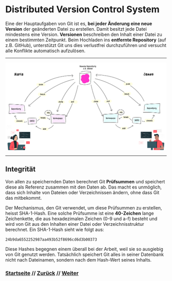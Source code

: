 # Distributed Version Control System

Eine der Hauptaufgaben von Git ist es, **bei jeder Änderung eine neue Version** der geänderten Datei zu erstellen. Damit besitzt jede Datei mindestens eine Version. **Versionen** beschreiben den Inhalt einer Datei zu einem bestimmten Zeitpunkt. Beim Hochladen ins **entfernte Repository** (auf z.B. GitHub), unterstützt Git uns dies verlustfrei durchzuführen und versucht alle Konflikte automatisch aufzulösen. 

---


[![Git-Workflow](./assets/images/git_workflow_repos.png)](./assets/images/git_workflow_repos.png)

---

## Integrität

Von allen zu speichernden Daten berechnet Git **Prüfsummen** und speichert diese als Referenz zusammen mit den Daten ab. Das macht es unmöglich, dass sich Inhalte von Dateien oder Verzeichnissen ändern, ohne dass Git das mitbekommt.

Der Mechanismus, den Git verwendet, um diese Prüfsummen zu erstellen, heisst SHA-1-Hash. Eine solche Prüfsumme ist eine **40-Zeichen** lange Zeichenkette, die aus hexadezimalen Zeichen (0-9 und a-f) besteht und wird von Git aus den Inhalten einer Datei oder Verzeichnisstruktur berechnet. Ein SHA-1-Hash sieht wie folgt aus:

```
24b9da6552252987aa493b52f8696cd6d3b00373
```

Diese Hashes begegnen einem überall bei der Arbeit, weil sie so ausgiebig von Git genutzt werden. Tatsächlich speichert Git alles in seiner Datenbank nicht nach Dateinamen, sondern nach dem Hash-Wert seines Inhalts.

### [Startseite](index.md) // [Zurück](index.md) // [Weiter](repository.md)
